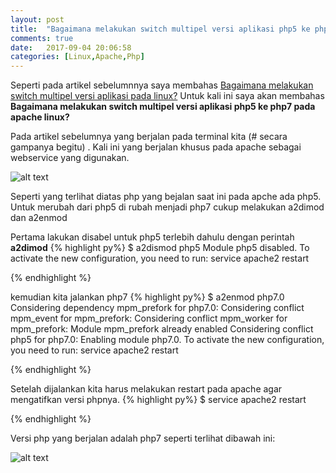 ```yaml
---
layout: post
title:  "Bagaimana melakukan switch multipel versi aplikasi php5 ke php7 pada apache linux?"
comments: true
date:   2017-09-04 20:06:58
categories: [Linux,Apache,Php]
---
```



Seperti pada artikel sebelumnnya saya membahas [Bagaimana melakukan switch multipel versi aplikasi pada linux?]({{site.url}}/linux/2017/09/04/artikel-1)
Untuk kali ini saya akan membahas __Bagaimana melakukan switch multipel versi aplikasi php5 ke php7 pada apache linux?__ 

Pada artikel sebelumnya yang berjalan pada terminal kita (# secara gampanya begitu) . Kali ini yang berjalan khusus pada apache sebagai webservice yang digunakan.

![alt text][gambar1]

[gambar1]:{{site.urlimg}}img-14.png "view php5"

Seperti yang terlihat diatas php yang bejalan saat ini pada apche ada php5.
Untuk merubah dari php5 di rubah menjadi php7 cukup melakukan a2dimod dan a2enmod 

Pertama lakukan disabel untuk php5 terlebih dahulu dengan perintah __a2dimod__
{% highlight py%}
$ a2dismod php5
Module php5 disabled.
To activate the new configuration, you need to run:
  service apache2 restart

{% endhighlight %}

kemudian kita jalankan php7 
{% highlight py%}
$ a2enmod php7.0
Considering dependency mpm_prefork for php7.0:
Considering conflict mpm_event for mpm_prefork:
Considering conflict mpm_worker for mpm_prefork:
Module mpm_prefork already enabled
Considering conflict php5 for php7.0:
Enabling module php7.0.
To activate the new configuration, you need to run:
  service apache2 restart

{% endhighlight %}

Setelah dijalankan kita harus melakukan restart pada apache agar mengatifkan versi phpnya.
{% highlight py%}
$ service apache2 restart

{% endhighlight %}

Versi php yang berjalan adalah php7 seperti terlihat dibawah ini:

![alt text][gambar]

[gambar]:{{site.urlimg}}img-15.png "view php7"